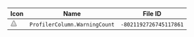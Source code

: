 | Icon | Name | File ID |
| ---  | ---  | ---     |
| ![](ProfilerColumn.WarningCount.png) | `ProfilerColumn.WarningCount` | `-8021192726745117861` |
